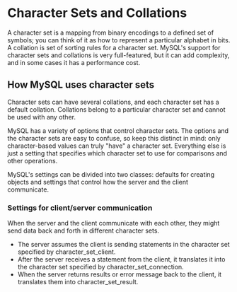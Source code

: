 # Character Sets and Collations

A character set is a mapping from binary encodings to a defined set of symbols; you can think of it as how to represent a particular alphabet in bits. A collation is set of sorting rules for a character set. MySQL's support for character sets and collations is very full-featured, but it can add complexity, and in some cases it has a performance cost.

## How MySQL uses character sets

Character sets can have several collations, and each character set has a default collation. Collations belong to a particular character set and cannot be used with any other.

MySQL has a variety of options that control character sets. The options and the character sets are easy to confuse, so keep this distinct in mind: only character-based values can truly "have" a character set. Everything else is just a setting that specifies which character set to use for comparisons and other operations.

MySQL's settings can be divided into two classes: defaults for creating objects and settings that control how the server and the client communicate.

### Settings for client/server communication

When the server and the client communicate with each other, they might send data back and forth in different character sets. 

- The server assumes the client is sending statements in the character set specified by character_set_client. 
- After the server receives a statement from the client, it translates it into the character set specified by character_set_connection.
- When the server returns results or error message back to the client, it translates them into character_set_result.

